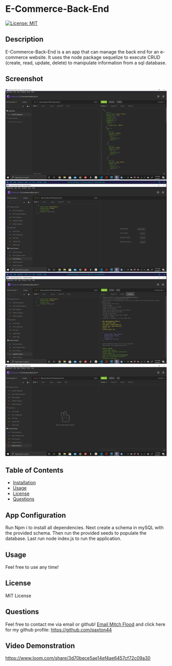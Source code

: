 # E-Commerce-Back-End

[![License: MIT](https://img.shields.io/badge/License-MIT-yellow.svg)](https://opensource.org/licenses/MIT)

## Description

E-Commerce-Back-End is a an app that can manage the back end for an e-commerce website. It uses the node package sequelize to execute CRUD (create, read, update, delete) to manipulate information from a sql database.

## Screenshot

![Screenshot](assets/products.png)
![Screenshot](assets/postProducts.png)
![Screenshot](assets/putProducts.png)
![Screenshot](assets/deleteProducts.png)

## Table of Contents

- [Installation](#installation)
- [Usage](#usage)
- [License](#license)
- [Questions](#questions)

## App Configuration 
Run Npm i to install all dependencies. Next create a schema in mySQL with the provided schema. Then run the provided seeds to populate the database. Last run node index.js to run the application. 

## Usage

Feel free to use any time!

## License

MIT License

## Questions

Feel free to contact me via email or github! [Email Mitch Flood](mailto:mitchfloood1@gmail.com?subject=[GitHub]) and click here for my github profile: https://github.com/paxton44

## Video Demonstration

https://www.loom.com/share/3d70bece5ae14ef4ae6457cf72c09a30